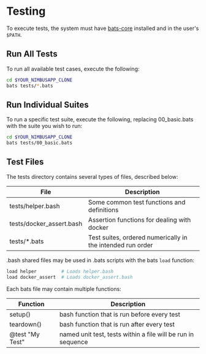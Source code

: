 # Testing

To execute tests, the system must have [bats-core](https://github.com/bats-core/bats-core)
installed and in the user's `$PATH`.

## Run All Tests

To run all available test cases, execute the following:

```bash
cd $YOUR_NIMBUSAPP_CLONE
bats tests/*.bats
```

## Run Individual Suites

To run a specific test suite, execute the following, 
replacing 00_basic.bats with the suite you wish to run:

```bash
cd $YOUR_NIMBUSAPP_CLONE
bats tests/00_basic.bats
```

## Test Files

The tests directory contains several types of files, described below:

| File | Description |
|------|-------------|
| tests/helper.bash | Some common test functions and definitions |
| tests/docker_assert.bash | Assertion functions for dealing with docker |
| tests/*.bats | Test suites, ordered numerically in the intended run order |

.bash shared files may be used in .bats scripts with the bats `load` function:
```bash
load helper         # Loads helper.bash
load docker_assert  # Loads docker_assert.bash
```

Each bats file may contain multiple functions:

| Function | Description |
|----------|-------------|
| setup()  | bash function that is run before every test |
| teardown() | bash function that is run after every test |
| @test "My Test" | named unit test, tests within a file will be run in sequence |
